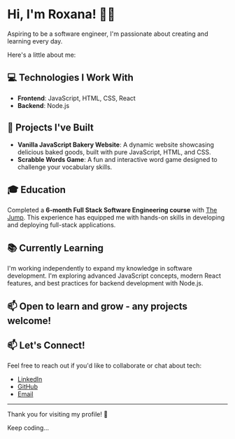 # Hi, I'm Roxana! 👩‍💻

Aspiring to be a software engineer, I'm passionate about creating and learning every day. 

Here's a little about me:

## 💻 Technologies I Work With
- **Frontend**: JavaScript, HTML, CSS, React
- **Backend**: Node.js

## 🌟 Projects I've Built
- **Vanilla JavaScript Bakery Website**: A dynamic website showcasing delicious baked goods, built with pure JavaScript, HTML, and CSS.
- **Scrabble Words Game**: A fun and interactive word game designed to challenge your vocabulary skills.

## 🎓 Education
Completed a **6-month Full Stack Software Engineering course** with [The Jump](https://www.thejump.tech). This experience has equipped me with hands-on skills in developing and deploying full-stack applications.

## 📚 Currently Learning
I'm working independently to expand my knowledge in software development. I'm exploring advanced JavaScript concepts, modern React features, and best practices for backend development with Node.js.

## 📫 Open to learn and grow - any projects welcome!

## 📫 Let's Connect!
Feel free to reach out if you'd like to collaborate or chat about tech:
- [LinkedIn](https://www.linkedin.com/in/andreea-roxana-mihaila-245a726b/)
- [GitHub](https://github.com/Solstap)
- [Email](mailto:emmyta93@gmail.com)

---

Thank you for visiting my profile! 🚀

Keep coding... 

